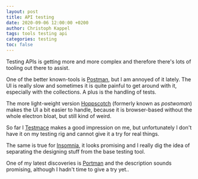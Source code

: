 ```yaml
---
layout: post
title: API testing
date: 2020-09-06 12:00:00 +0200
author: Christoph Kappel
tags: tools testing api
categories: testing
toc: false
---
```

Testing APIs is getting more and more complex and therefore there's lots of tooling out there to
assist.

One of the better known-tools is [Postman][1], but I am annoyed of it lately.
The UI is really slow and sometimes it is quite painful to get around with it, especially with the
collections. A plus is the handling of tests.

The more light-weight version [Hoppscotch][2] (formerly known as *postwoman*) makes the UI a bit
easier to handle, because it is browser-based without the whole electron bloat, but still kind of
weird.

So far I [Testmace][3] makes a good impression on me, but unfortunately I don't have it on my
testing rig and cannot give it a try for real things.

The same is true for [Insomnia][4], it looks promising and I really dig the idea of separating the
designing stuff from the base testing tool.

One of my latest discoveries is [Portman][5] and the description sounds promising, although I hadn't
time to give a try yet..

[1]: https://www.postman.com/
[2]: https://hoppscotch.io/
[3]: https://testmace.com/
[4]: https://insomnia.rest/
[5]: https://blog.apideck.com/announcing-portman